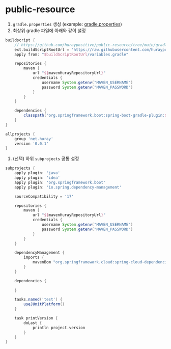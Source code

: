 # public-resource

1. `gradle.properties` 생성 (example: [gradle.properties][gradle.properties])
1. 최상위 gradle 파일에 아래와 같이 설정 

``` gradle
buildscript {
    // https://github.com/huraypositive/public-resource/tree/main/gradle
    ext.buildScriptRootUrl = 'https://raw.githubusercontent.com/huraypositive/public-resource/main/gradle'
    apply from: "$buildScriptRootUrl/variables.gradle"

    repositories {
        maven {
            url "${mavenHurayRepositoryUrl}"
            credentials {
                username System.getenv("MAVEN_USERNAME")
                password System.getenv("MAVEN_PASSWORD")
            }
        }
    }

    dependencies {
        classpath("org.springframework.boot:spring-boot-gradle-plugin:$springBootVersion")
    }
}

allprojects {
    group 'net.huray'
    version '0.0.1'
}
```

1. (선택) 하위 `subprojects` 공통 설정 

``` gradle
subprojects {
    apply plugin: 'java'
    apply plugin: 'idea'
    apply plugin: 'org.springframework.boot'
    apply plugin: 'io.spring.dependency-management'

    sourceCompatibility = '17'

    repositories {
        maven {
            url "${mavenHurayRepositoryUrl}"
            credentials {
                username System.getenv("MAVEN_USERNAME")
                password System.getenv("MAVEN_PASSWORD")
            }
        }
    }

    dependencyManagement {
        imports {
            mavenBom "org.springframework.cloud:spring-cloud-dependencies:${springCloudVersion}"
        }
    }

    dependencies {
    
    }

    tasks.named('test') {
        useJUnitPlatform()
    }

    task printVersion {
        doLast {
            println project.version
        }
    }
}
```

<!-- external links --> 
[gradle.properties]: https://github.com/huraypositive/core-platform-team/blob/main/gradle.properties
